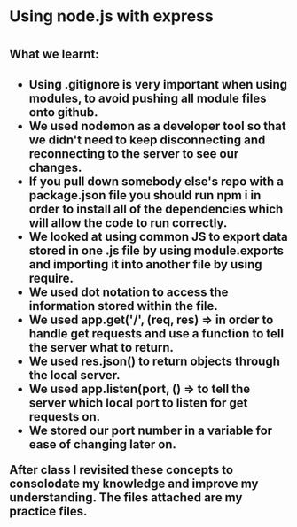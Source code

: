 <h1>Using node.js with express<h1>
  <h2> What we learnt:<h2>
    <ul>
  <li>Using .gitignore is very important when using modules, to avoid pushing all module files onto github.</li>
      <li>We used nodemon as a developer tool so that we didn't need to keep disconnecting and reconnecting to the server to see our changes.</li>
  <li>If you pull down somebody else's repo with a package.json file you should run npm i in order to install all of the dependencies which will allow the code to run correctly.</li>
   <li>We looked at using common JS to export data stored in one .js file by using module.exports and importing it into another file by using require.</li>
     <li>We used dot notation to access the information stored within the file.</li>
   <li>We used app.get('/', (req, res) => in order to handle get requests and use a function to tell the server what to return.</li>
   <li>We used res.json() to return objects through the local server.</li>
     <li>We used app.listen(port, () => to tell the server which local port to listen for get requests on.</li>
      <li>We stored our port number in a variable for ease of changing later on.</li>
 
 </ul>
                 
<p>After class I revisited these concepts to consolodate my knowledge and improve my understanding. The files attached are my practice files.</p>
